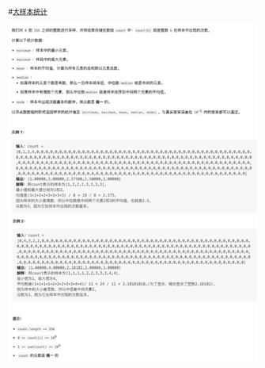 #[大样本统计](https://leetcode.cn/problems/statistics-from-a-large-sample/)

<img src="./question1.jpg" alt="大样本统计"/>
<img src="./question2.jpg" alt="大样本统计"/>

